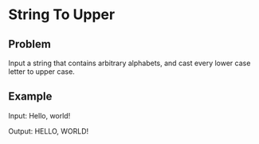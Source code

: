 # String To Upper

## Problem

Input a string that contains arbitrary alphabets, and cast every lower case letter to upper case.

## Example

Input: Hello, world!

Output: HELLO, WORLD!
